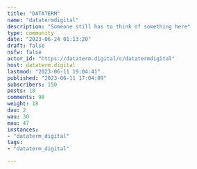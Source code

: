 ```yaml
---
title: "DATATERM" 
name: "datatermdigital"
description: "Someone still has to think of something here"
type: community
date: "2023-06-24 01:13:20"
draft: false
nsfw: false
actor_id: "https://dataterm.digital/c/datatermdigital"
host: dataterm.digital
lastmod: "2023-06-11 19:04:41"
published: "2023-06-11 17:04:09"
subscribers: 150
posts: 18
comments: 98
weight: 18
dau: 2
wau: 30
mau: 47
instances:
- "dataterm_digital"
tags: 
- "dataterm_digital"

---
```

